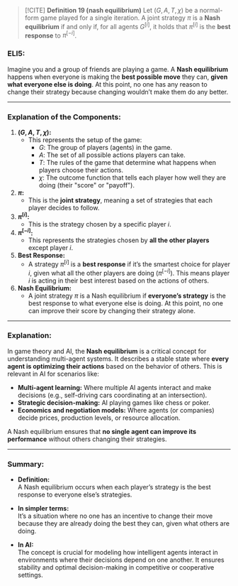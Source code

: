 
> [!CITE] **Definition 19 (nash equilibrium)**
> Let $(G, A, T, \chi)$ be a normal-form game played for a single iteration. A joint strategy $\pi$ is a **Nash equilibrium** if and only if, for all agents $G^{[i]}$, it holds that $\pi^{[i]}$ is the **best response** to $\pi^{[-i]}$.

### ELI5:

Imagine you and a group of friends are playing a game. A **Nash equilibrium** happens when everyone is making the **best possible move** they can, **given what everyone else is doing**. At this point, no one has any reason to change their strategy because changing wouldn’t make them do any better.

---

### Explanation of the Components:

1. **$(G, A, T, \chi)$:**
    - This represents the setup of the game:
        - $G$: The group of players (agents) in the game.
        - $A$: The set of all possible actions players can take.
        - $T$: The rules of the game that determine what happens when players choose their actions.
        - $\chi$: The outcome function that tells each player how well they are doing (their "score" or "payoff").
2. **$\pi$:**
    - This is the **joint strategy**, meaning a set of strategies that each player decides to follow.
3. **$\pi^{[i]}$:**
    - This is the strategy chosen by a specific player $i$.
4. **$\pi^{[-i]}$:**
    - This represents the strategies chosen by **all the other players** except player $i$.
5. **Best Response:**
    - A strategy $\pi^{[i]}$ is a **best response** if it’s the smartest choice for player $i$, given what all the other players are doing ($\pi^{[-i]}$). This means player $i$ is acting in their best interest based on the actions of others.
6. **Nash Equilibrium:**
    - A joint strategy $\pi$ is a Nash equilibrium if **everyone’s strategy** is the best response to what everyone else is doing. At this point, no one can improve their score by changing their strategy alone.

---

### Explanation:

In game theory and AI, the **Nash equilibrium** is a critical concept for understanding multi-agent systems. It describes a stable state where **every agent is optimizing their actions** based on the behavior of others. This is relevant in AI for scenarios like:

- **Multi-agent learning:** Where multiple AI agents interact and make decisions (e.g., self-driving cars coordinating at an intersection).
- **Strategic decision-making:** AI playing games like chess or poker.
- **Economics and negotiation models:** Where agents (or companies) decide prices, production levels, or resource allocation.

A Nash equilibrium ensures that **no single agent can improve its performance** without others changing their strategies.

---

### Summary:

- **Definition:**  
    A Nash equilibrium occurs when each player’s strategy is the best response to everyone else’s strategies.
    
- **In simpler terms:**  
    It’s a situation where no one has an incentive to change their move because they are already doing the best they can, given what others are doing.
    
- **In AI:**  
    The concept is crucial for modeling how intelligent agents interact in environments where their decisions depend on one another. It ensures stability and optimal decision-making in competitive or cooperative settings.